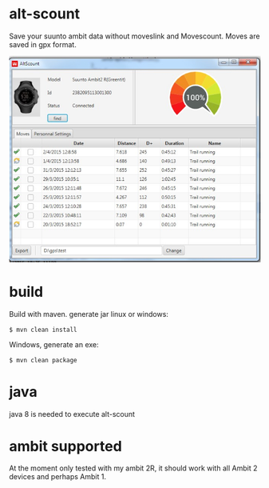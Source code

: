 # alt-scount
Save your suunto ambit data without moveslink and Movescount.
Moves are saved in gpx format.

![alt tag](https://raw.githubusercontent.com/kekepins/alt-scount/img/img/altscount.jpg)

# build

Build with maven.
generate jar linux or windows:

```
$ mvn clean install
```

Windows, generate an exe:

```
$ mvn clean package
```

# java

java 8 is needed to execute alt-scount

# ambit supported

At the moment only tested with my ambit 2R, it should work with all Ambit 2 devices and perhaps Ambit 1.





